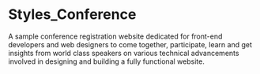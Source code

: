 # Styles_Conference
A sample conference registration website dedicated for front-end developers and web designers to come together, participate, learn and get insights from world class speakers on various technical advancements involved in designing and building a fully functional website. 
